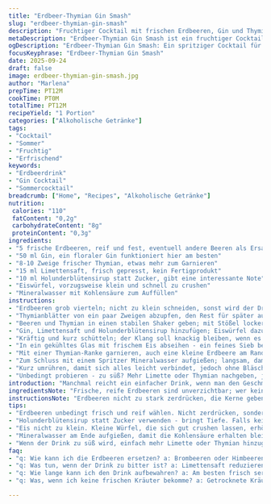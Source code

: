 ```yaml
---
title: "Erdbeer-Thymian Gin Smash"
slug: "erdbeer-thymian-gin-smash"
description: "Fruchtiger Cocktail mit frischen Erdbeeren, Gin und Thymian. Leicht herb, wenig süß, spritzig. Schnell gemacht, braucht nur 10 Minuten. Kräuter und Beeren geben unterschiedliche Aromen ab, je nach Reife und Temperatur. Perfekte Balance aus fruchtig, würzig und erfrischend. Für Leute, die nicht nur süß mögen, sondern mit etwas Komplexität. Vegetarisch, glutenfrei, ohne Milch, Eier, Nüsse. Ideal für spontane Treffen, ein bisschen sommerlich, aber auch wintertauglich mit Küchentime und frischen Zutaten. Verschieden ausprobiert, oft etwas weniger Zucker als auf anderen Varianten. Sauberes, klares Glas ist wichtig, sonst wirkt es matschig, vor allem wenn die Erdbeeren schon zu sehr zerquetscht werden."
metaDescription: "Erdbeer-Thymian Gin Smash ist ein fruchtiger Cocktail. Schnell zubereitet. Frische Erdbeeren und Thymian machen ihn besonders."
ogDescription: "Erdbeer-Thymian Gin Smash: Ein spritziger Cocktail für alle, die fruchtige Komplexität mögen. Ideal für spontane Treffen und unterschiedliche Anlässe."
focusKeyphrase: "Erdbeer-Thymian Gin Smash"
date: 2025-09-24
draft: false
image: erdbeer-thymian-gin-smash.jpg
author: "Marlena"
prepTime: PT12M
cookTime: PT0M
totalTime: PT12M
recipeYield: "1 Portion"
categories: ["Alkoholische Getränke"]
tags:
- "Cocktail"
- "Sommer"
- "Fruchtig"
- "Erfrischend"
keywords:
- "Erdbeerdrink"
- "Gin Cocktail"
- "Sommercocktail"
breadcrumb: ["Home", "Recipes", "Alkoholische Getränke"]
nutrition: 
 calories: "110"
 fatContent: "0,2g"
 carbohydrateContent: "8g"
 proteinContent: "0,3g"
ingredients:
- "5 frische Erdbeeren, reif und fest, eventuell andere Beeren als Ersatz"
- "50 ml Gin, ein floraler Gin funktioniert hier am besten"
- "8-10 Zweige frischer Thymian, etwas mehr zum Garnieren"
- "15 ml Limettensaft, frisch gepresst, kein Fertigprodukt"
- "10 ml Holunderblütensirup statt Zucker, gibt eine interessante Note"
- "Eiswürfel, vorzugsweise klein und schnell zu crushen"
- "Mineralwasser mit Kohlensäure zum Auffüllen"
instructions:
- "Erdbeeren grob vierteln; nicht zu klein schneiden, sonst wird der Drink schnell bitter und matschig"
- "Thymianblätter von ein paar Zweigen abzupfen, den Rest für später aufheben"
- "Beeren und Thymian in einen stabilen Shaker geben; mit Stößel locker zerdrücken - nicht pulverisieren, noch etwas Struktur soll spürbar sein"
- "Gin, Limettensaft und Holunderblütensirup hinzufügen; Eiswürfel dazu, darauf achten nicht zu viel einzufüllen, sonst verwässert das nachher"
- "Kräftig und kurz schütteln; der Klang soll knackig bleiben, wenn es zu lange wird, verwässert der Geschmack"
- "In ein gekühltes Glas mit frischem Eis abseihen - ein feines Sieb benutzen, um Erdbeerkerne fernzuhalten"
- "Mit einer Thymian-Ranke garnieren, auch eine kleine Erdbeere am Rand macht optisch was her"
- "Zum Schluss mit einem Spritzer Mineralwasser aufgießen; langsam, damit die Kohlensäure erhalten bleibt"
- "Kurz umrühren, damit sich alles leicht verbindet, jedoch ohne Bläschen zu zerstören"
- "Unbedingt probieren - zu süß? Mehr Limette oder Thymian nachgeben, je nach Saison kann es variieren"
introduction: "Manchmal reicht ein einfacher Drink, wenn man den Geschmack genau trifft. Erdbeeren und Gin? Passt nur, wenn man nicht nur nach Süße greift. Zu oft verdoppelt man den Zucker und verliert den Charakter. Thymian bringt hier die herbe, fast würzige Schicht. Beim ersten Versuch fehlte das Citrus. Zu flach, zu langweilig. Limette sorgt für Zitrusfrische, jetzt ist der Twist da, der den ganzen sommerlichen, frischen Eindruck abmacht. Der Holunderblütensirup rückt den Zucker etwas in den Hintergrund, ohne die Kontrolle zu verlieren. Eis - nicht zu viel und nicht zu klein, sonst verwässert das Getränk zu schnell. Die Balance sehen, riechen, fühlen, wissen wann gut ist. Jeder Schluck offenbart eine kleine Geschichte pflanzlicher Frische und rauchiger Ginnoten, leicht säuerlich und angenehm. In der Küche bleibt was zum Probieren, nachjustieren und immer wieder neu entdecken."
ingredientsNote: "Frische, reife Erdbeeren sind unverzichtbar; wer keine Erdbeeren hat, kann Brombeeren oder Himbeeren nehmen – aber Achtung, der Drink wird „erdiger“. Gin sollte kalt und frisch sein - zu alte Flaschen verlieren Aroma. Thymian bitte frisch verwenden, getrockneter schmeckt zu herb und lastet den Drink zu stark. Limette frisch gepresst, nicht aus der Flasche, sonst zu bitter. Holunderblütensirup ersetzt Zucker und gibt Tiefe; anderenfalls normalen Rohrzucker nehmen, aber sparsam. Eis weich, nicht schmelzend, sonst Wasser reinigt den Geschmack weg. Mineralwasser besser mit viel Kohlensäure, damit die Frische über Stunden bleibt. Glas vor Kälte kühlen, sonst dauert der Drink zu lange, bis er stimmt. Sollte man keine frischen Kräuter haben, vorsichtig mit getrocknetem experimentieren – das Aroma ist schnell überwältigend. Schnell handeln, denn Erdbeeren verderben schnell, sonst läuft der Drink ins Bittere."
instructionsNote: "Erdbeeren nicht zu stark zerdrücken, die Kerne geben schnell Bitterstoffe ab. Der Stößel sollte locker durchmischen, ohne dass alles matschig wird. Den Shaker nicht zu lange schütteln, sonst wird die Eisflasche zu warm, der Gin verliert Frische. Eingießen immer mit Sieb, sonst bleiben Erdbeer- und Kräuterreste im Glas - nicht jeder mag das. Wenn der Drink zu sauer oder herb wirkt, mit mehr Holunderblütensirup ausbalancieren; zu süß? Ein winziger Spritzer Limettensaft gleicht aus. Mineralwasser zuletzt, sonst verflacht die Kohlensäure. Mit Eis füllen, nicht davor, um Temperatur nicht zu stark zu senken. Das fertige Getränk schmeckt am besten frisch und kühl, nicht lange stehen lassen. Manchmal kleine Blätter vom Thymian im Glas lassen; sieht besser aus und gibt aroma ohne zu dominant zu sein. Nach eigenen Vorlieben anpassen - so findet man den eigenen Signature Smash."
tips:
- "Erdbeeren unbedingt frisch und reif wählen. Nicht zerdrücken, sondern nur grob vierteln. Zu kleine Stücke können Bitterstoffe abgeben. Richtiges Verhältnis ist wichtig."
- "Holunderblütensirup statt Zucker verwenden - bringt Tiefe. Falls kein Sirup da, normalen Rohrzucker nutzen, aber sparsam. Zu viel Zucker wird schnell dominant. Das Ziel ist Balance."
- "Eis nicht zu klein. Kleine Würfel, die sich gut crushen lassen, erhöhen die Frische. Aber nicht zu viel Eis beim Shaken - wird zu wässrig. Besser auf die Konsistenz achten."
- "Mineralwasser am Ende aufgießen, damit die Kohlensäure erhalten bleibt. Schnell gießen und kurz umrühren. Wer mag, kann nach dem Genuss ein paar Thymianblätter im Glas lassen."
- "Wenn der Drink zu süß wird, einfach mehr Limette oder Thymian hinzugeben. Mit Aromen spielen, bis der persönliche Geschmack stimmt. Jeder Drink erzählt eine eigene Geschichte."
faq:
- "q: Wie kann ich die Erdbeeren ersetzen? a: Brombeeren oder Himbeeren sind Alternativen. Achtung, sie machen den Drink 'erdiger'. Die Süße kann sich verändern."
- "q: Was tun, wenn der Drink zu bitter ist? a: Limettensaft reduzieren und mehr Holunderblütensirup verwenden. Zu viel Zitrus kann unangenehm werden, das Gleichgewicht ist entscheidend."
- "q: Wie lange kann ich den Drink aufbewahren? a: Am besten frisch servieren. Keine lange Lagerung. Sollte er stehen bleiben, verwässert er schnell. Zuerst ist er frisch, dann fade."
- "q: Was, wenn ich keine frischen Kräuter bekomme? a: Getrocknete Kräuter nur sparsam einsetzen, das Aroma kann zu intensiv sein. Es gibt wenig Spielraum für Ungenauigkeit."

---
```

